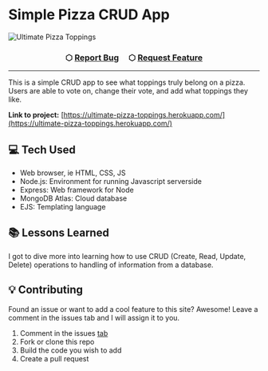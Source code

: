 # Simple Pizza CRUD App

![Ultimate Pizza Toppings](./public/images/readme.gif)

<h3 align="center">
    &#x2B21;
    <a href="https://github.com/NeffCodes/pizza-crud/issues">Report Bug</a> &nbsp; &nbsp;
    &#x2B21;
    <a href="https://github.com/NeffCodes/pizza-crud/issues">Request Feature</a>
</h3>

____

This is a simple CRUD app to see what toppings truly belong on a pizza. Users are able to vote on, change their vote, and add what toppings they like.

**Link to project:** [https://ultimate-pizza-toppings.herokuapp.com/](https://ultimate-pizza-toppings.herokuapp.com/)

## 💻 Tech Used

- Web browser, ie HTML, CSS, JS
- Node.js: Environment for running Javascript serverside
- Express: Web framework for Node
- MongoDB Atlas: Cloud database
- EJS: Templating language

## 📚 Lessons Learned

I got to dive more into learning how to use CRUD (Create, Read, Update, Delete) operations to handling of information from a database.

## 💡 Contributing

Found an issue or want to add a cool feature to this site? Awesome! Leave a comment in the issues tab and I will assign it to you.

1. Comment in the issues [tab](https://github.com/NeffCodes/pizza-crud/issues)
2. Fork or clone this repo
3. Build the code you wish to add
4. Create a pull request
